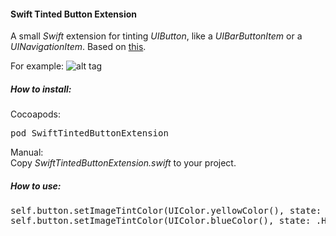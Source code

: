 <h4>Swift Tinted Button Extension</h4>

A small <i>Swift</i> extension for tinting <i>UIButton</i>, like a <i>UIBarButtonItem</i> or a <i>UINavigationItem</i>. Based on <a href="https://github.com/filipstefansson/UITintedButton">this</a>.

For example:
![alt tag](https://raw.github.com/maximbilan/SwiftTintedButtonExtension/master/img/4.png)

<h5>How to install:</h5>
Cocoapods:
<pre>
pod SwiftTintedButtonExtension
</pre>
Manual:</br>
Copy <i>SwiftTintedButtonExtension.swift</i> to your project.

<h5>How to use:</h5>
<pre>
self.button.setImageTintColor(UIColor.yellowColor(), state: .Normal)
self.button.setImageTintColor(UIColor.blueColor(), state: .Highlighted)
</pre>
